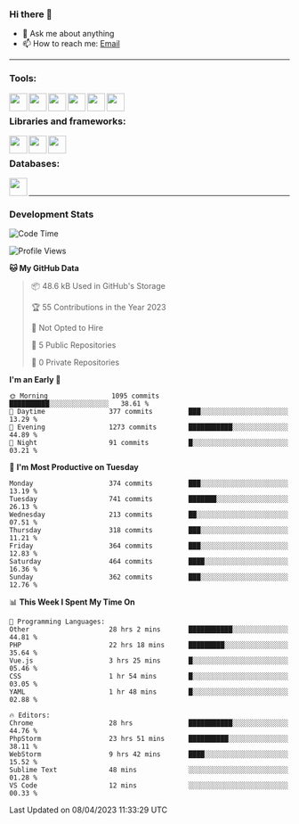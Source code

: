 ### Hi there 👋

- 💬 Ask me about anything
- 📫 How to reach me: [Email]

---

### Tools:
<img align='left' height="32" width="32" src="https://cdn.jsdelivr.net/npm/simple-icons@4.8.0/icons/phpstorm.svg" />
<img align='left' height="32" width="32" src="https://cdn.jsdelivr.net/npm/simple-icons@4.8.0/icons/webstorm.svg" />
<img align='left' height="32" width="32" src="https://cdn.jsdelivr.net/npm/simple-icons@4.8.0/icons/visualstudiocode.svg" />
<img align='left' height="32" width="32" src="https://cdn.jsdelivr.net/npm/simple-icons@4.8.0/icons/sublimetext.svg" />
<img align='left' height="32" width="32" src="https://cdn.jsdelivr.net/npm/simple-icons@4.8.0/icons/laragon.svg" />
<img align='left' height="32" width="32" src="https://cdn.jsdelivr.net/npm/simple-icons@4.8.0/icons/docker.svg" />
<br>

### Libraries and frameworks:
<img align='left' height="32" width="32" src="https://cdn.jsdelivr.net/npm/simple-icons@4.8.0/icons/laravel.svg" />
<img align='left' height="32" width="32" src="https://cdn.jsdelivr.net/npm/simple-icons@4.8.0/icons/vue-dot-js.svg" />
<img align='left' height="32" width="32" src="https://cdn.jsdelivr.net/npm/simple-icons@4.8.0/icons/jquery.svg" />
<br>

### Databases:
<img align='left' height="32" width="32" src="https://cdn.jsdelivr.net/npm/simple-icons@4.8.0/icons/mysql.svg" />
<br>

---
### Development Stats
<!--START_SECTION:waka-->
![Code Time](http://img.shields.io/badge/Code%20Time-1%2C294%20hrs%2058%20mins-blue)

![Profile Views](http://img.shields.io/badge/Profile%20Views-0-blue)

**🐱 My GitHub Data** 

> 📦 48.6 kB Used in GitHub's Storage 
 > 
> 🏆 55 Contributions in the Year 2023
 > 
> 🚫 Not Opted to Hire
 > 
> 📜 5 Public Repositories 
 > 
> 🔑 0 Private Repositories 
 > 
**I'm an Early 🐤** 

```text
🌞 Morning                1095 commits        ██████████░░░░░░░░░░░░░░░   38.61 % 
🌆 Daytime                377 commits         ███░░░░░░░░░░░░░░░░░░░░░░   13.29 % 
🌃 Evening                1273 commits        ███████████░░░░░░░░░░░░░░   44.89 % 
🌙 Night                  91 commits          █░░░░░░░░░░░░░░░░░░░░░░░░   03.21 % 
```
📅 **I'm Most Productive on Tuesday** 

```text
Monday                   374 commits         ███░░░░░░░░░░░░░░░░░░░░░░   13.19 % 
Tuesday                  741 commits         ███████░░░░░░░░░░░░░░░░░░   26.13 % 
Wednesday                213 commits         ██░░░░░░░░░░░░░░░░░░░░░░░   07.51 % 
Thursday                 318 commits         ███░░░░░░░░░░░░░░░░░░░░░░   11.21 % 
Friday                   364 commits         ███░░░░░░░░░░░░░░░░░░░░░░   12.83 % 
Saturday                 464 commits         ████░░░░░░░░░░░░░░░░░░░░░   16.36 % 
Sunday                   362 commits         ███░░░░░░░░░░░░░░░░░░░░░░   12.76 % 
```


📊 **This Week I Spent My Time On** 

```text
💬 Programming Languages: 
Other                    28 hrs 2 mins       ███████████░░░░░░░░░░░░░░   44.81 % 
PHP                      22 hrs 18 mins      █████████░░░░░░░░░░░░░░░░   35.64 % 
Vue.js                   3 hrs 25 mins       █░░░░░░░░░░░░░░░░░░░░░░░░   05.46 % 
CSS                      1 hr 54 mins        █░░░░░░░░░░░░░░░░░░░░░░░░   03.05 % 
YAML                     1 hr 48 mins        █░░░░░░░░░░░░░░░░░░░░░░░░   02.88 % 

🔥 Editors: 
Chrome                   28 hrs              ███████████░░░░░░░░░░░░░░   44.76 % 
PhpStorm                 23 hrs 51 mins      ██████████░░░░░░░░░░░░░░░   38.11 % 
WebStorm                 9 hrs 42 mins       ████░░░░░░░░░░░░░░░░░░░░░   15.52 % 
Sublime Text             48 mins             ░░░░░░░░░░░░░░░░░░░░░░░░░   01.28 % 
VS Code                  12 mins             ░░░░░░░░░░░░░░░░░░░░░░░░░   00.33 % 
```


 Last Updated on 08/04/2023 11:33:29 UTC
<!--END_SECTION:waka-->

[huyviet]: https://huyviet.vn/
[EMAIl]: https://mail.google.com/mail/u/0/?fs=1&tf=cm&source=mailto&to=huynguyenviet0110@gmail.com
